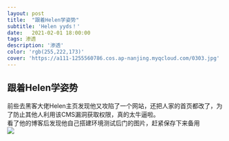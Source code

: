 ```yaml
---
layout: post
title:  "跟着Helen学姿势"
subtitle: 'Helen yyds！'
date:   2021-02-01 18:00:00
tags: 渗透
description: '渗透'
color: 'rgb(255,222,173)'
cover: 'https://a111-1255560786.cos.ap-nanjing.myqcloud.com/0303.jpg'
---
```


## 跟着Helen学姿势
前些去黑客大佬Helen主页发现他又攻陷了一个网站，还把人家的首页都改了，为了防止其他人利用该CMS漏洞获取权限，真的太牛逼啦。  
看了他的博客后发现他自己搭建环境测试后门的图片，赶紧保存下来备用  
![](https://a111-1255560786.cos.ap-nanjing.myqcloud.com/03032.png)